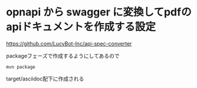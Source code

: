 # opnapi から swagger に変換してpdfのapiドキュメントを作成する設定

https://github.com/LucyBot-Inc/api-spec-converter

packageフェーズで作成するようにしてあるので

    mvn package
    
target/asciidoc配下に作成される